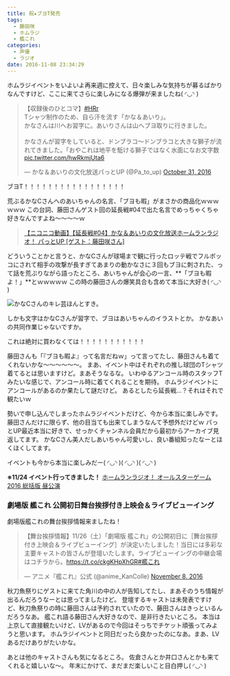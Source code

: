 ```yaml
---
title: 祝★ブヨT発売
tags:
  - 藤田咲
  - ホムラジ
  - 艦これ
categories:
  - 声優
  - ラジオ
date: 2016-11-08 23:34:29
---
```


ホムラジイベントをいよいよ再来週に控えて、日々楽しみな気持ちが募るばかりなんですけど、ここに来てさらに楽しみになる爆弾が来ましたね( ◜◡◝ )
<!-- more -->
<blockquote class="twitter-tweet" data-partner="tweetdeck"><p lang="ja" dir="ltr">【収録後のひとコマ】<a href="https://twitter.com/hashtag/HRr?src=hash">#HRr</a><br>Tシャツ制作のため、自ら汗を流す「かな＆あいり」。<br>かなさんは川へお習字に。あいりさんは山へブヨ取りに行きました。<br><br>かなさんが習字をしていると、ドンブラコ〜ドンブラコと大きな獅子が流れてきました。「おやこれは地平を駈ける獅子ではなく水面になお文字数 <a href="https://t.co/hwRkmjUta6">pic.twitter.com/hwRkmjUta6</a></p>&mdash; かな＆あいりの文化放送パっとUP (@Pa_to_up) <a href="https://twitter.com/Pa_to_up/status/793099450398875648">October 31, 2016</a></blockquote>
<script async src="//platform.twitter.com/widgets.js" charset="utf-8"></script>

ブヨT！！！！！！！！！！！！！！！！！

荒ぶるかなCさんへのあいちゃんの名言、「ブヨも暇」がまさかの商品化ｗｗｗｗｗｗ
この台詞、藤田さんゲスト回の延長戦#04で出た名言でめっちゃくちゃ好きなんですよね～～～～ｗ

> <a target="_blank" href="http://www.nicovideo.jp/watch/1462173037">【ニコニコ動画】【延長戦#04】かな＆あいりの文化放送ホームランラジオ！ パっとUP [ゲスト：藤田咲さん]</a>

どういうことかと言うと、かなCさんが球場まで観に行ったロッテ戦でフルボッコにされて相手の攻撃が長すぎてあまりの動かなさに３回もブヨに刺された、って話を荒ぶりながら語ったところ、あいちゃんが会心の一言、**「ブヨも暇よ！」**とｗｗｗｗｗ
この時の藤田さんの爆笑具合も含めて本当に大好き( ◜◡◝ )

![かなCさんのキレ芸ほんとすき。](/sblog/img/20161021_extra04_01.jpg)

しかも文字はかなCさんが習字で、ブヨはあいちゃんのイラストとか。
かなあいの共同作業じゃないですか。

これは絶対に買わなくては！！！！！！！！！！！

藤田さんも「『ブヨも暇よ』って名言だねｗ」って言ってたし、藤田さんも着てくれないかな～～～～～～。
まあ、イベント中はそれぞれの推し球団のTシャツ着てるとは思いますけど。まあそうなるな。
いわゆるアンコール時のスタッフTみたいな感じで、アンコール時に着てくれることを期待。
ホムラジイベントにアンコールがあるのか果たして謎だけど。
あるとしたら延長戦…？それはそれで観たいｗ

勢いで申し込んでしまったホムラジイベントだけど、今から本当に楽しみです。
藤田さんだけに限らず、他の目当ても出来てしまうなんて予想外だけどｗ
パっとUP最近本当に好きで、せっかくチャンネル会員だから最初からアーカイブ見返してます。
かなCさん美人だしあいちゃん可愛いし、良い番組知ったなーとほくほくしてます。

イベントも今から本当に楽しみだー( ◜◡◝ )( ◜◡◝ )( ◜◡◝ )

**※11/24 イベント行ってきました！**
[ホームランラジオ！ オールスターゲーム2016 総括版 昼公演](/sblog/2016/11/24/homuraji-allstar2016-01/ "ホームランラジオ！ オールスターゲーム2016 総括版 昼公演")

### 劇場版 艦これ 公開初日舞台挨拶付き上映会＆ライブビューイング

劇場版艦これの舞台挨拶情報来ましたね！

<blockquote class="twitter-tweet" data-partner="tweetdeck"><p lang="ja" dir="ltr">【舞台挨拶情報】11/26（土）「劇場版 艦これ」の公開初日に［舞台挨拶付き上映会＆ライブビューイング］が決定いたしました！当日には多彩な主要キャストの皆さんが登壇いたします。ライブビューイングの中継会場はコチラから。<a href="https://t.co/ckgKHpXhGR">https://t.co/ckgKHpXhGR</a><a href="https://twitter.com/hashtag/%E8%89%A6%E3%81%93%E3%82%8C?src=hash">#艦これ</a></p>&mdash; アニメ『艦これ』公式 (@anime_KanColle) <a href="https://twitter.com/anime_KanColle/status/795793944902701056">November 8, 2016</a></blockquote>
<script async src="//platform.twitter.com/widgets.js" charset="utf-8"></script>

秋刀魚祭りにゲストに来てた角川の中の人が告知してたし、まあそのうち情報が出るんだろうなーとは思ってましたけど。
登壇するキャストは未発表ですけど、秋刀魚祭りの時に藤田さんは予約されていたので、藤田さんはきっといるんだろうなあ。
艦これ語る藤田さん大好きなので、是非行きたいところ。
本当は上京して直接観たいけど、LVがあるので今回はそっちでチケット頑張ってみようと思います。
ホムラジイベントと同日だったら良かったのになあ。まあ、LVあるだけありがたいかな。

あとは他のキャストさんも気になるところ。
佐倉さんとか井口さんとかも来てくれると嬉しいな～。
年末にかけて、まだまだ楽しいこと目白押し( ◜◡◝ )

